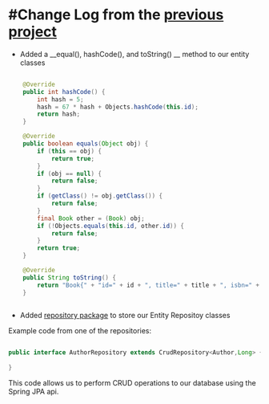 # #Change Log from the [previous project](https://github.com/Ivanhola/Spring-Framework-Course-Learning/tree/master/Spring%20Udemy%20Course%20-%20Advanced/Spring%20Boot%20Overview%20Project/SpringBootOverview)

- Added a __equal(), hashCode(), and toString() __ method to our entity classes

```Java

    @Override
    public int hashCode() {
        int hash = 5;
        hash = 67 * hash + Objects.hashCode(this.id);
        return hash;
    }

    @Override
    public boolean equals(Object obj) {
        if (this == obj) {
            return true;
        }
        if (obj == null) {
            return false;
        }
        if (getClass() != obj.getClass()) {
            return false;
        }
        final Book other = (Book) obj;
        if (!Objects.equals(this.id, other.id)) {
            return false;
        }
        return true;
    }

    @Override
    public String toString() {
        return "Book{" + "id=" + id + ", title=" + title + ", isbn=" + isbn + ", publisher=" + publisher + ", authors=" + authors + '}';
    }
    
 ```
    
- Added [repository package](https://github.com/Ivanhola/Spring-Framework-Course-Learning/tree/master/Spring%20Udemy%20Course%20-%20Advanced/Spring%20Boot%20Overview%20Project/SpringBootOverview02/src/main/java/com/ivanllamas/SpringBootOverview/repository) to store our Entity Repositoy classes

Example code from one of the repositories:
```Java

public interface AuthorRepository extends CrudRepository<Author,Long> {
    
}

```
This code allows us to perform CRUD operations to our database using the Spring JPA api.
